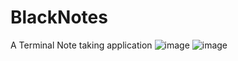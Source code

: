 # BlackNotes
A Terminal Note taking application
![image]('https://github.com/sumitgupta7132/BlackNotes/blob/master/Img/notes-1.png')
![image]('https://github.com/sumitgupta7132/BlackNotes/blob/master/Img/2-notes.png')
